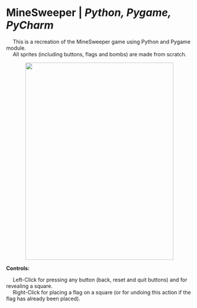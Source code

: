 # MineSweeper | _Python, Pygame, PyCharm_

&emsp; This is a recreation of the MineSweeper game using Python and Pygame module. <br/>
&emsp; All sprites (including buttons, flags and bombs) are made from scratch. <br/>

<p align = "center">
  <img width="400" height="533" src="https://github.com/Razvan48/MineSweeper-written-in-Python/blob/main/Demo/MineSweeperDemo.gif">
</p>

**Controls:** <br/>

&emsp; Left-Click for pressing any button (back, reset and quit buttons) and for revealing a square. <br/>
&emsp; Right-Click for placing a flag on a square (or for undoing this action if the flag has already been placed). <br/>




